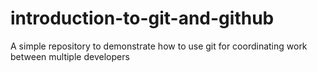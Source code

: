 # introduction-to-git-and-github
A simple repository to demonstrate how to use git for coordinating work between multiple developers
